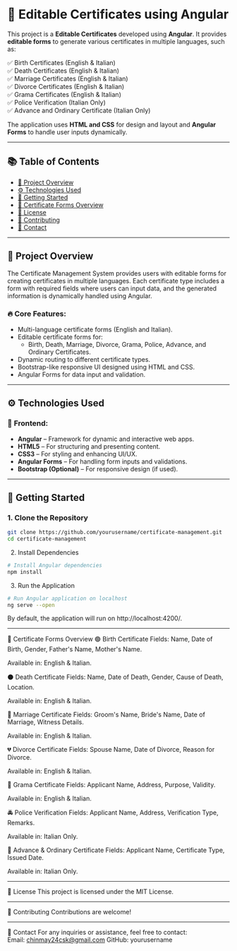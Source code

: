 # 📝 Editable Certificates using Angular

This project is a **Editable Certificates** developed using **Angular**. It provides **editable forms** to generate various certificates in multiple languages, such as:

✅ Birth Certificates (English & Italian)  
✅ Death Certificates (English & Italian)  
✅ Marriage Certificates (English & Italian)  
✅ Divorce Certificates (English & Italian)  
✅ Grama Certificates (English & Italian)  
✅ Police Verification (Italian Only)  
✅ Advance and Ordinary Certificate (Italian Only)

The application uses **HTML and CSS** for design and layout and **Angular Forms** to handle user inputs dynamically.

---

## 📚 **Table of Contents**
- [🎯 Project Overview](#-project-overview)
- [⚙️ Technologies Used](#️-technologies-used)
- [🚀 Getting Started](#-getting-started)
- [🎨 Certificate Forms Overview](#-certificate-forms-overview)
- [📜 License](#-license)
- [🤝 Contributing](#-contributing)
- [📧 Contact](#-contact)

---

## 🎯 **Project Overview**

The Certificate Management System provides users with editable forms for creating certificates in multiple languages. Each certificate type includes a form with required fields where users can input data, and the generated information is dynamically handled using Angular.

### 🔥 **Core Features:**
- Multi-language certificate forms (English and Italian).
- Editable certificate forms for:
  - Birth, Death, Marriage, Divorce, Grama, Police, Advance, and Ordinary Certificates.
- Dynamic routing to different certificate types.
- Bootstrap-like responsive UI designed using HTML and CSS.
- Angular Forms for data input and validation.

---

## ⚙️ **Technologies Used**

### 🎨 **Frontend:**
- **Angular** – Framework for dynamic and interactive web apps.
- **HTML5** – For structuring and presenting content.
- **CSS3** – For styling and enhancing UI/UX.
- **Angular Forms** – For handling form inputs and validations.
- **Bootstrap (Optional)** – For responsive design (if used).

---

## 🚀 **Getting Started**

### 1. Clone the Repository
```bash
git clone https://github.com/yourusername/certificate-management.git
cd certificate-management
```
2. Install Dependencies
```bash
# Install Angular dependencies
npm install
```
3. Run the Application
```bash
# Run Angular application on localhost
ng serve --open
```
By default, the application will run on http://localhost:4200/.

---

🎨 Certificate Forms Overview
🟢 Birth Certificate
Fields: Name, Date of Birth, Gender, Father's Name, Mother's Name.

Available in: English & Italian.

⚫ Death Certificate
Fields: Name, Date of Death, Gender, Cause of Death, Location.

Available in: English & Italian.

💍 Marriage Certificate
Fields: Groom's Name, Bride's Name, Date of Marriage, Witness Details.

Available in: English & Italian.

💔 Divorce Certificate
Fields: Spouse Name, Date of Divorce, Reason for Divorce.

Available in: English & Italian.

🏡 Grama Certificate
Fields: Applicant Name, Address, Purpose, Validity.

Available in: English & Italian.

🚔 Police Verification
Fields: Applicant Name, Address, Verification Type, Remarks.

Available in: Italian Only.

📜 Advance & Ordinary Certificate
Fields: Applicant Name, Certificate Type, Issued Date.

Available in: Italian Only.

---

📜 License
This project is licensed under the MIT License.

---

🤝 Contributing
Contributions are welcome!

---

📧 Contact
For any inquiries or assistance, feel free to contact:<br>
Email: chinmay24csk@gmail.com
GitHub: yourusername
